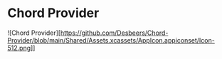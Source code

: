 # Chord Provider

![Chord Provider][https://github.com/Desbeers/Chord-Provider/blob/main/Shared/Assets.xcassets/AppIcon.appiconset/Icon-512.png]]
